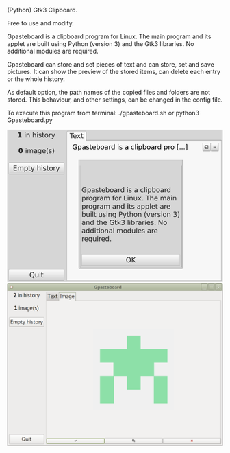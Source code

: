 (Python) Gtk3 Clipboard.

Free to use and modify.

Gpasteboard is a clipboard program for Linux.
The main program and its applet are built using
Python (version 3) and the Gtk3 libraries. 
No additional modules are required.

Gpasteboard can store and set pieces of text and
can store, set and save pictures. It can show the 
preview of the stored items, can delete each entry
or the whole history.

As default option, the path names of the copied files and folders are not stored.
This behaviour, and other settings, can be changed in the config file.

To execute this program from terminal:
./gpasteboard.sh
or
python3 Gpasteboard.py

![My image](https://github.com/frank038/gpasteboard/blob/master/Screen1.png)
![My image](https://github.com/frank038/gpasteboard/blob/master/Screen2.png)
